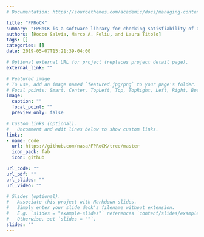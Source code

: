 ```yaml
---
# Documentation: https://sourcethemes.com/academic/docs/managing-content/

title: "FPRoCK"
summary: "FPRoCK is a software library for checking satisfiability of a set of mixed real and floating-point constraints."
authors: [Rocco Salvia, Marco A. Feliu, and Laura Titolo]
tags: []
categories: []
date: 2019-05-07T15:21:39-04:00

# Optional external URL for project (replaces project detail page).
external_link: ""

# Featured image
# To use, add an image named `featured.jpg/png` to your page's folder.
# Focal points: Smart, Center, TopLeft, Top, TopRight, Left, Right, BottomLeft, Bottom, BottomRight.
image:
  caption: ""
  focal_point: ""
  preview_only: false

# Custom links (optional).
#   Uncomment and edit lines below to show custom links.
links:
- name: Code
  url: https://github.com/nasa/FPRoCK/tree/master
  icon_pack: fab
  icon: github

url_code: ""
url_pdf: ""
url_slides: ""
url_video: ""

# Slides (optional).
#   Associate this project with Markdown slides.
#   Simply enter your slide deck's filename without extension.
#   E.g. `slides = "example-slides"` references `content/slides/example-slides.md`.
#   Otherwise, set `slides = ""`.
slides: ""
---
```

